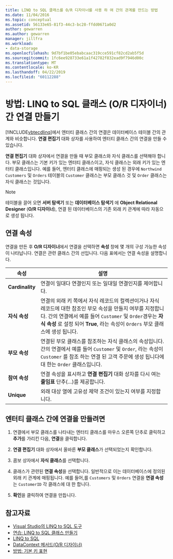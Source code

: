 ```yaml
---
title: LINQ to SQL 클래스를 O/R 디자이너를 사용 하 여 간의 관계를 만드는 방법
ms.date: 11/04/2016
ms.topic: conceptual
ms.assetid: 56133e65-81f3-44c3-bc28-ffdd0671a0d2
author: gewarren
ms.author: gewarren
manager: jillfra
ms.workload:
- data-storage
ms.openlocfilehash: 9d7bf1be05ebabcaac319cce591cf82cd2ab5f5d
ms.sourcegitcommit: 1fc6ee928733e61a1f42782f832ead9f7946d00c
ms.translationtype: MT
ms.contentlocale: ko-KR
ms.lasthandoff: 04/22/2019
ms.locfileid: "60112288"
---
```

# <a name="how-to-create-an-association-between-linq-to-sql-classes-or-designer"></a>방법: LINQ to SQL 클래스 (O/R 디자이너) 간 연결 만들기
[!INCLUDE[vbtecdlinq](../data-tools/includes/vbtecdlinq_md.md)]에서 엔터티 클래스 간의 연결은 데이터베이스 테이블 간의 관계와 비슷합니다. **연결 편집기** 대화 상자를 사용하여 엔터티 클래스 간의 연결을 만들 수 있습니다.

**연결 편집기** 대화 상자에서 연결을 만들 때 부모 클래스와 자식 클래스를 선택해야 합니다. 부모 클래스는 기본 키가 있는 엔터티 클래스이고, 자식 클래스는 외래 키가 있는 엔터티 클래스입니다. 예를 들어, 엔터티 클래스에 매핑되는 생성 된 경우에 `Northwind Customers` 및 `Orders` 테이블의 `Customer` 클래스는 부모 클래스 것 및 `Order` 클래스는 자식 클래스는 것입니다.

> [!NOTE]
>  테이블을 끌어 오면 **서버 탐색기** 또는 **데이터베이스 탐색기** 에 **Object Relational Designer** (**O/R 디자이너**), 연결 된 데이터베이스의 기존 외래 키 관계에 따라 자동으로 생성 됩니다.

## <a name="association-properties"></a>연결 속성
연결을 만든 후 **O/R 디자이너**에서 연결을 선택하면 **속성** 창에 몇 개의 구성 가능한 속성이 나타납니다. 연결은 관련 클래스 간의 선입니다. 다음 표에서는 연결 속성을 설명합니다.

|속성|설명|
|--------------|-----------------|
|**Cardinality**|연결이 일대다 연결인지 또는 일대일 연결인지를 제어합니다.|
|**자식 속성**|연결의 외래 키 쪽에서 자식 레코드의 컬렉션이거나 자식 레코드에 대한 참조인 부모 속성을 만들지 여부를 지정합니다. 간의 연결에서 예를 들어 `Customer` 및 `Order`경우는 **자식 속성** 로 설정 되어 **True**, 라는 속성이 `Orders` 부모 클래스에 생성 됩니다.|
|**부모 속성**|연결된 부모 클래스를 참조하는 자식 클래스의 속성입니다. 간의 연결에서 예를 들어 `Customer` 및 `Order`, 라는 속성이 `Customer` 를 참조 하는 연결 된 고객 주문에 생성 됩니다에 대 한는 `Order` 클래스입니다.|
|**참여 속성**|연결 속성을 표시하고 **연결 편집기** 대화 상자를 다시 여는 **줄임표** 단추(...)를 제공합니다.|
|**Unique**|외래 대상 열에 고유성 제약 조건이 있는지 여부를 지정합니다.|

## <a name="to-create-an-association-between-entity-classes"></a>엔터티 클래스 간에 연결을 만들려면

1. 연결에서 부모 클래스를 나타내는 엔터티 클래스를 마우스 오른쪽 단추로 클릭하고 **추가**를 가리킨 다음, **연결**을 클릭합니다.

2. **연결 편집기** 대화 상자에서 올바른 **부모 클래스**가 선택되었는지 확인합니다.

3. 콤보 상자에서 **자식 클래스**를 선택합니다.

4. 클래스가 관련된 **연결 속성**을 선택합니다. 일반적으로 이는 데이터베이스에 정의된 외래 키 관계에 매핑됩니다. 예를 들어,를 `Customers` 및 `Orders` 연결을 **연결 속성** 는 `CustomerID` 각 클래스에 대 한 합니다.

5. **확인**을 클릭하여 연결을 만듭니다.

## <a name="see-also"></a>참고자료

- [Visual Studio의 LINQ to SQL 도구](../data-tools/linq-to-sql-tools-in-visual-studio2.md)
- [연습: LINQ to SQL 클래스 만들기](how-to-create-linq-to-sql-classes-mapped-to-tables-and-views-o-r-designer.md)
- [LINQ to SQL](/dotnet/framework/data/adonet/sql/linq/index)
- [DataContext 메서드(O/R 디자이너)](../data-tools/datacontext-methods-o-r-designer.md)
- [방법: 기본 키 표현](/dotnet/framework/data/adonet/sql/linq/how-to-represent-primary-keys)